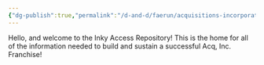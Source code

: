 ```yaml
---
{"dg-publish":true,"permalink":"/d-and-d/faerun/acquisitions-incorporated/franchise-management/home-acq-inc-repository-inky-access/","tags":["gardenEntry"]}
---
```


Hello, and welcome to the Inky Access Repository! This is the home for all of the information needed to build and sustain a successful Acq, Inc. Franchise!

